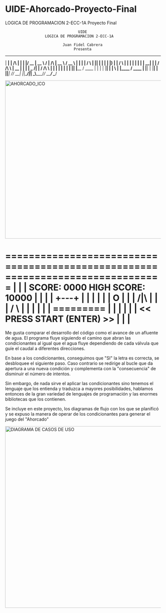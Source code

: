 # UIDE-Ahorcado-Proyecto-Final
LOGICA DE PROGRAMACION 2-ECC-1A Proyecto Final

                                     UIDE
                      LOGICA DE PROGRAMACION 2-ECC-1A

                              Juan Fidel Cabrera
                                   Presenta


  ______ _                 _    _  ____  _____   _____          _____   ____  
 |  ____| |          /\   | |  | |/ __ \|  __ \ / ____|   /\   |  __ \ / __ \ 
 | |__  | |         /  \  | |__| | |  | | |__) | |       /  \  | |  | | |  | |
 |  __| | |        / /\ \ |  __  | |  | |  _  /| |      / /\ \ | |  | | |  | |
 | |____| |____   / ____ \| |  | | |__| | | \ \| |____ / ____ \| |__| | |__| |
 |______|______| /_/    \_\_|  |_|\____/|_|  \_\\_____/_/    \_\_____/ \____/ 
                                                                              
<img width="512" height="512" alt="AHORCADO_ICO" src="https://github.com/user-attachments/assets/9b0f9258-26dc-4740-935d-c91da2369011" />
                                       
===============================================================================
|                                                                             |
|   SCORE: 0000                                           HIGH SCORE:  10000  |
|                                                                             |
|                                    +---+                                    |
|                                    |   |                                    |
|                                    O   |                                    |
|                                   /|\  |                                    |
|                                   / \  |                                    |
|                                        |                                    |
|                                 =========                                   |
|                                                                             |
|                                                                             |
|                        <<  PRESS  START  (ENTER)  >>                        |
|                                                                             |
===============================================================================

Me gusta comparar el desarrollo del código como el avance de un afluente de agua.
El programa fluye siguiendo el camino que abran las condicionantes al igual que
el agua fluye dependiendo de cada válvula que guíe el caudal a diferentes direcciones.

En base a los condicionantes, conseguimos que "SI" la letra es correcta, se desbloquee
el siguiente paso. Caso contrario se redirige al bucle que da apertura a una nueva
condición y complementa con la "consecuencia" de disminuir el número de intentos.

Sin embargo, de nada sirve el aplicar las condicionantes sino tenemos el lenguaje
que los entienda y traduzca a mayores posibilidades, hablamos entonces de la gran
variedad de lenguajes de programación y las enormes bibliotecas que los contienen.

Se incluye en este proyecto, los diagramas de flujo con los que se planificó y se
expuso la manera de operar de los condicionantes para generar el juego del "Ahorcado"

<img width="1712" height="588" alt="DIAGRAMA DE CASOS DE USO" src="https://github.com/user-attachments/assets/03ed4eca-fc77-468a-ad24-4b5004632c7d" />


